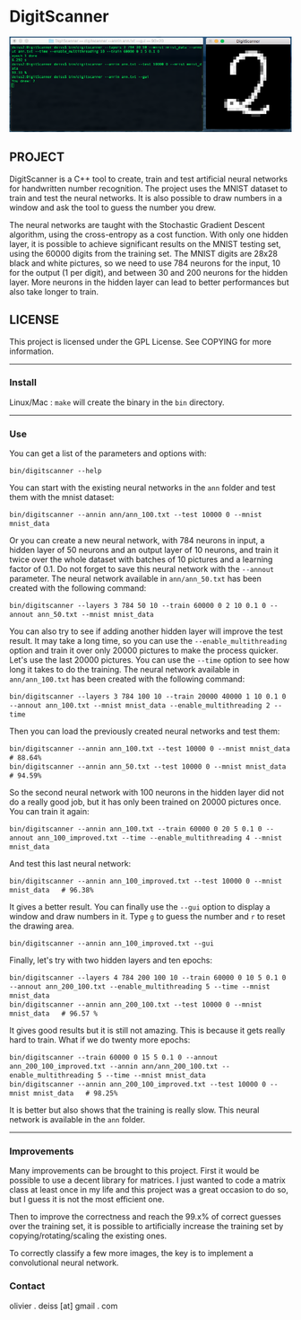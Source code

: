 # DigitScanner

![Screenshot](media/Screenshot.png)

## PROJECT

DigitScanner is a C++ tool to create, train and test artificial neural networks for handwritten number recognition. The project uses the MNIST dataset to train and test the neural networks. It is also possible to draw numbers in a window and ask the tool to guess the number you drew.

The neural networks are taught with the Stochastic Gradient Descent algorithm, using the cross-entropy as a cost function. With only one hidden layer, it is possible to achieve significant results on the MNIST testing set, using the 60000 digits from the training set. The MNIST digits are 28x28 black and white pictures, so we need to use 784 neurons for the input, 10 for the output (1 per digit), and between 30 and 200 neurons for the hidden layer. More neurons in the hidden layer can lead to better performances but also take longer to train.

## LICENSE

This project is licensed under the GPL License. See COPYING for more information.

***

### Install

Linux/Mac : `make` will create the binary in the `bin` directory.

***

### Use

You can get a list of the parameters and options with:

    bin/digitscanner --help

You can start with the existing neural networks in the `ann` folder and test them with the mnist dataset:

    bin/digitscanner --annin ann/ann_100.txt --test 10000 0 --mnist mnist_data
    
Or you can create a new neural network, with 784 neurons in input, a hidden layer of 50 neurons and an output layer of 10 neurons, and train it twice over the whole dataset with batches of 10 pictures and a learning factor of 0.1. Do not forget to save this neural network with the `--annout` parameter. The neural network available in `ann/ann_50.txt` has been created with the following command:

    bin/digitscanner --layers 3 784 50 10 --train 60000 0 2 10 0.1 0 --annout ann_50.txt --mnist mnist_data
    
You can also try to see if adding another hidden layer will improve the test result. It may take a long time, so you can use the `--enable_multithreading` option and train it over only 20000 pictures to make the process quicker. Let's use the last 20000 pictures. You can use the `--time` option to see how long it takes to do the training. The neural network available in `ann/ann_100.txt` has been created with the following command:

    bin/digitscanner --layers 3 784 100 10 --train 20000 40000 1 10 0.1 0 --annout ann_100.txt --mnist mnist_data --enable_multithreading 2 --time
    
Then you can load the previously created neural networks and test them:

    bin/digitscanner --annin ann_100.txt --test 10000 0 --mnist mnist_data   # 88.64%
    bin/digitscanner --annin ann_50.txt --test 10000 0 --mnist mnist_data    # 94.59%
    
So the second neural network with 100 neurons in the hidden layer did not do a really good job, but it has only been trained on 20000 pictures once. You can train it again:

    bin/digitscanner --annin ann_100.txt --train 60000 0 20 5 0.1 0 --annout ann_100_improved.txt --time --enable_multithreading 4 --mnist mnist_data
    
And test this last neural network:

    bin/digitscanner --annin ann_100_improved.txt --test 10000 0 --mnist mnist_data   # 96.38%

It gives a better result. You can finally use the `--gui` option to display a window and draw numbers in it. Type `g` to guess the number and `r` to reset the drawing area.

    bin/digitscanner --annin ann_100_improved.txt --gui
    
Finally, let's try with two hidden layers and ten epochs:

    bin/digitscanner --layers 4 784 200 100 10 --train 60000 0 10 5 0.1 0 --annout ann_200_100.txt --enable_multithreading 5 --time --mnist mnist_data
    bin/digitscanner --annin ann_200_100.txt --test 10000 0 --mnist mnist_data   # 96.57 %
    
It gives good results but it is still not amazing. This is because it gets really hard to train. What if we do twenty more epochs:

    bin/digitscanner --train 60000 0 15 5 0.1 0 --annout ann_200_100_improved.txt --annin ann/ann_200_100.txt --enable_multithreading 5 --time --mnist mnist_data
    bin/digitscanner --annin ann_200_100_improved.txt --test 10000 0 --mnist mnist_data   # 98.25%
    
It is better but also shows that the training is really slow. This neural network is available in the `ann` folder.

***
    
### Improvements

Many improvements can be brought to this project. First it would be possible to use a decent library for matrices. I just wanted to code a matrix class at least once in my life and this project was a great occasion to do so, but I guess it is not the most efficient one.

Then to improve the correctness and reach the 99.x% of correct guesses over the training set, it is possible to artificially increase the training set by copying/rotating/scaling the existing ones.

To correctly classify a few more images, the key is to implement a convolutional neural network.

### Contact

olivier . deiss [at] gmail . com
